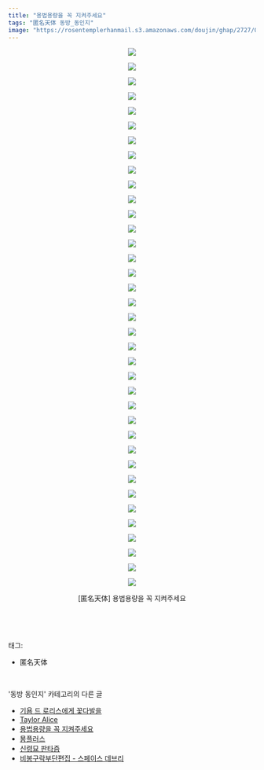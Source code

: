 ```yaml
---
title: "용법용량을 꼭 지켜주세요"
tags: "匿名天体 동방_동인지"
image: "https://rosentemplerhanmail.s3.amazonaws.com/doujin/ghap/2727/001.jpg"
---
```

<div class="article">
<p style="text-align: center; clear: none; float: none;"><img src="{{ site.imgserver11 }}/ghap/2727/001.jpg"/></p>
<p style="text-align: center; clear: none; float: none;"><img src="{{ site.imgserver11 }}/ghap/2727/002.jpg"/></p>
<p style="text-align: center; clear: none; float: none;"><img src="{{ site.imgserver11 }}/ghap/2727/003.jpg"/></p>
<p style="text-align: center; clear: none; float: none;"><img src="{{ site.imgserver11 }}/ghap/2727/004.jpg"/></p>
<p style="text-align: center; clear: none; float: none;"><img src="{{ site.imgserver11 }}/ghap/2727/005.jpg"/></p>
<p style="text-align: center; clear: none; float: none;"><img src="{{ site.imgserver11 }}/ghap/2727/006.jpg"/></p>
<p style="text-align: center; clear: none; float: none;"><img src="{{ site.imgserver11 }}/ghap/2727/007.jpg"/></p>
<p style="text-align: center; clear: none; float: none;"><img src="{{ site.imgserver11 }}/ghap/2727/008.jpg"/></p>
<p style="text-align: center; clear: none; float: none;"><img src="{{ site.imgserver11 }}/ghap/2727/009.jpg"/></p>
<p style="text-align: center; clear: none; float: none;"><img src="{{ site.imgserver11 }}/ghap/2727/010.jpg"/></p>
<p style="text-align: center; clear: none; float: none;"><img src="{{ site.imgserver11 }}/ghap/2727/011.jpg"/></p>
<p style="text-align: center; clear: none; float: none;"><img src="{{ site.imgserver11 }}/ghap/2727/012.jpg"/></p>
<p style="text-align: center; clear: none; float: none;"><img src="{{ site.imgserver11 }}/ghap/2727/013.jpg"/></p>
<p style="text-align: center; clear: none; float: none;"><img src="{{ site.imgserver11 }}/ghap/2727/014.jpg"/></p>
<p style="text-align: center; clear: none; float: none;"><img src="{{ site.imgserver11 }}/ghap/2727/015.jpg"/></p>
<p style="text-align: center; clear: none; float: none;"><img src="{{ site.imgserver11 }}/ghap/2727/016.jpg"/></p>
<p style="text-align: center; clear: none; float: none;"><img src="{{ site.imgserver11 }}/ghap/2727/017.jpg"/></p>
<p style="text-align: center; clear: none; float: none;"><img src="{{ site.imgserver11 }}/ghap/2727/018.jpg"/></p>
<p style="text-align: center; clear: none; float: none;"><img src="{{ site.imgserver11 }}/ghap/2727/019.jpg"/></p>
<p style="text-align: center; clear: none; float: none;"><img src="{{ site.imgserver11 }}/ghap/2727/020.jpg"/></p>
<p style="text-align: center; clear: none; float: none;"><img src="{{ site.imgserver11 }}/ghap/2727/021.jpg"/></p>
<p style="text-align: center; clear: none; float: none;"><img src="{{ site.imgserver11 }}/ghap/2727/022.jpg"/></p>
<p style="text-align: center; clear: none; float: none;"><img src="{{ site.imgserver11 }}/ghap/2727/023.jpg"/></p>
<p style="text-align: center; clear: none; float: none;"><img src="{{ site.imgserver11 }}/ghap/2727/024.jpg"/></p>
<p style="text-align: center; clear: none; float: none;"><img src="{{ site.imgserver11 }}/ghap/2727/025.jpg"/></p>
<p style="text-align: center; clear: none; float: none;"><img src="{{ site.imgserver11 }}/ghap/2727/026.jpg"/></p>
<p style="text-align: center; clear: none; float: none;"><img src="{{ site.imgserver11 }}/ghap/2727/027.jpg"/></p>
<p style="text-align: center; clear: none; float: none;"><img src="{{ site.imgserver11 }}/ghap/2727/028.jpg"/></p>
<p style="text-align: center; clear: none; float: none;"><img src="{{ site.imgserver11 }}/ghap/2727/029.jpg"/></p>
<p style="text-align: center; clear: none; float: none;"><img src="{{ site.imgserver11 }}/ghap/2727/030.jpg"/></p>
<p style="text-align: center; clear: none; float: none;"><img src="{{ site.imgserver11 }}/ghap/2727/031.jpg"/></p>
<p style="text-align: center; clear: none; float: none;"><img src="{{ site.imgserver11 }}/ghap/2727/032.jpg"/></p>
<p style="text-align: center; clear: none; float: none;"><img src="{{ site.imgserver11 }}/ghap/2727/033.jpg"/></p>
<p style="text-align: center; clear: none; float: none;"><img src="{{ site.imgserver11 }}/ghap/2727/034.jpg"/></p>
<p style="text-align: center; clear: none; float: none;"><img src="{{ site.imgserver11 }}/ghap/2727/035.jpg"/></p>
<p style="text-align: center; clear: none; float: none;"><img src="{{ site.imgserver11 }}/ghap/2727/036.jpg"/></p>
<p style="text-align: center; clear: none; float: none;"><img src="{{ site.imgserver11 }}/ghap/2727/037.jpg"/></p>
<p style="text-align: center; clear: none; float: none;">[匿名天体] 용법용량을 꼭 지켜주세요</p>
<p><br/></p>
</div><br/>
<div class="tagTrail">
<p>태그: </p>
<ul>
<li>匿名天体</li>
</ul>
</div><br/>
<div class="another">
<p>'동방 동인지' 카테고리의 다른 글</p>
<ul>
<li><a href="/ghap_2729">기욤 드 로리스에게 꽃다발을</a></li>
<li><a href="/ghap_2728">Taylor Alice</a></li>
<li><a href="/ghap_2727">용법용량을 꼭 지켜주세요</a></li>
<li><a href="/ghap_2726">묭플러스</a></li>
<li><a href="/ghap_2720">신령묘 판타즘</a></li>
<li><a href="/ghap_2719">비봉구락부단편집 - 스페이스 데브리</a></li>
</ul>
</div><br/>
<div class="cb_module cb_fluid">
<div class="cb_wrt cb_profile">
</div><!-- commentList close -->
</div><br/>
